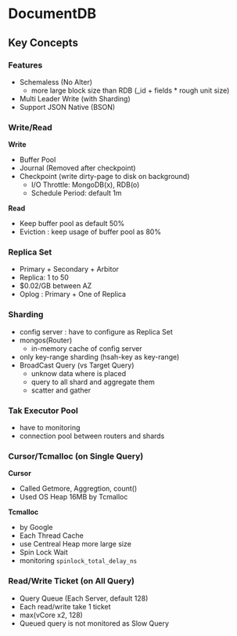 # DocumentDB

## Key Concepts

### Features
* Schemaless (No Alter)
  * more large block size than RDB (_id + fields * rough unit size)
* Multi Leader Write (with Sharding)
* Support JSON Native (BSON)

### Write/Read

**Write**
* Buffer Pool
* Journal (Removed after checkpoint)
* Checkpoint (write dirty-page to disk on background)
  * I/O Throttle: MongoDB(x), RDB(o)
  * Schedule Period: default 1m

**Read**
* Keep buffer pool as default 50%
* Eviction : keep usage of buffer pool as 80%

### Replica Set

* Primary + Secondary + Arbitor
* Replica: 1 to 50
* $0.02/GB between AZ
* Oplog : Primary + One of Replica

### Sharding

* config server : have to configure as Replica Set
* mongos(Router)
  * in-memory cache of config server
* only key-range sharding (hsah-key as key-range)
* BroadCast Query (vs Target Query)
  * unknow data where is placed
  * query to all shard and aggregate them
  * scatter and gather

### Tak Executor Pool

* have to monitoring
* connection pool between routers and shards

### Cursor/Tcmalloc (on Single Query)

**Cursor**
* Called Getmore, Aggregtion, count()
* Used OS Heap 16MB by Tcmalloc

**Tcmalloc**
* by Google
* Each Thread Cache
* use Centreal Heap more large size
* Spin Lock Wait
* monitoring `spinlock_total_delay_ns`

### Read/Write Ticket (on All Query)

* Query Queue (Each Server, default 128)
* Each read/write take 1 ticket
* max(vCore x2, 128)
* Queued query is not monitored as Slow Query
